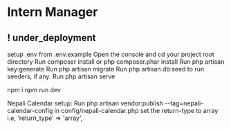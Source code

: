 # Intern Manager

## ! under_deployment


setup .env from .env.example
Open the console and cd your project root directory
Run composer install or php composer.phar install
Run php artisan key:generate
Run php artisan migrate
Run php artisan db:seed to run seeders, if any.
Run php artisan serve

npm i 
npm run dev

Nepali Calendar setup:
     Run php artisan vendor:publish --tag=nepali-calendar-config
     in config/nepali-calendar.php set the return-type to array i.e, 'return_type' => 'array',

